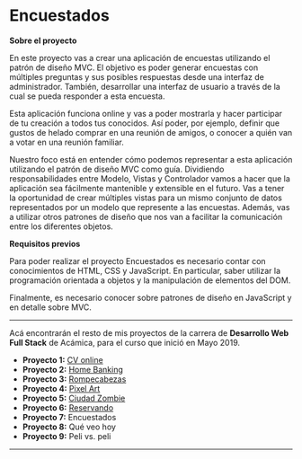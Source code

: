 # Encuestados

__Sobre el proyecto__

En este proyecto vas a crear una aplicación de encuestas utilizando el patrón de diseño MVC. El objetivo es poder generar encuestas con múltiples preguntas y sus posibles respuestas desde una interfaz de administrador. También, desarrollar una interfaz de usuario a través de la cual se pueda responder a esta encuesta.

Esta aplicación funciona online y vas a poder mostrarla y hacer participar de tu creación a todos tus conocidos. Así poder, por ejemplo, definir que gustos de helado comprar en una reunión de amigos, o conocer a quién van a votar en una reunión familiar.

Nuestro foco está en entender cómo podemos representar a esta aplicación utilizando el patrón de diseño MVC como guía. Dividiendo responsabilidades entre Modelo, Vistas y Controlador vamos a hacer que la aplicación sea fácilmente mantenible y extensible en el futuro. Vas a tener la oportunidad de crear múltiples vistas para un mismo conjunto de datos representados por un modelo que represente a las encuestas. Además, vas a utilizar otros patrones de diseño que nos van a facilitar la comunicación entre los diferentes objetos.

__Requisitos previos__

Para poder realizar el proyecto Encuestados es necesario contar con conocimientos de HTML, CSS y JavaScript. En particular, saber utilizar la programación orientada a objetos y la manipulación de elementos del DOM.

Finalmente, es necesario conocer sobre patrones de diseño en JavaScript y en detalle sobre MVC.

***

Acá encontrarán el resto de mis proyectos de la carrera de __Desarrollo Web Full Stack__ de Acámica, para el curso que inició en Mayo 2019.

* __Proyecto 1:__ [CV online](https://github.com/woodlandspirit/CV_online)
* __Proyecto 2:__ [Home Banking](https://github.com/woodlandspirit/Home_Banking)
* __Proyecto 3:__ [Rompecabezas](https://github.com/woodlandspirit/Rompecabezas)
* __Proyecto 4:__ [Pixel Art](https://github.com/woodlandspirit/Pixel-art)
* __Proyecto 5:__ [Ciudad Zombie](https://github.com/woodlandspirit/Ciudad_Zombie)
* __Proyecto 6:__ [Reservando](https://github.com/woodlandspirit/Reservando)
* __Proyecto 7:__ Encuestados
* __Proyecto 8:__ Qué veo hoy
* __Proyecto 9:__ Peli vs. peli

***